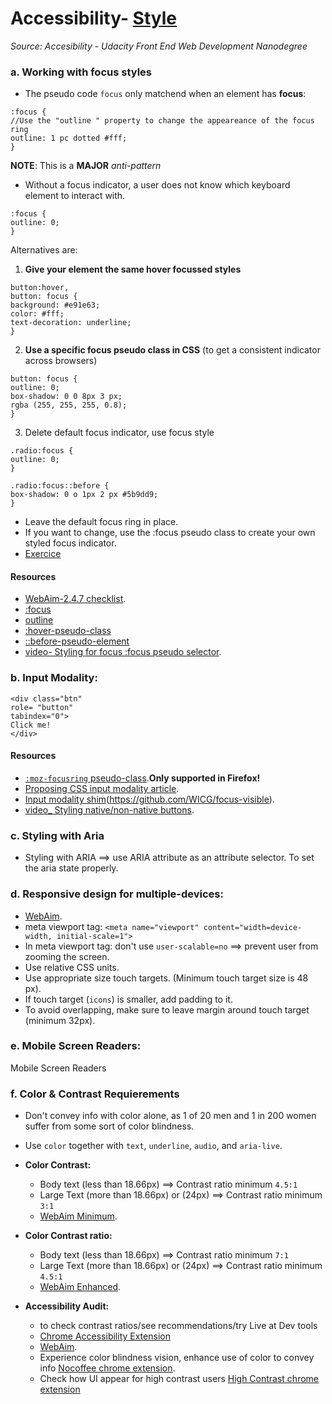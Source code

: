 # Accessibility- [Style](#6-style)
_Source: Accesibility - Udacity Front End Web Development Nanodegree_

### a. Working with focus styles
- The pseudo code `focus` only matchend when an element has __focus__:
```
:focus {
//Use the "outline " property to change the appeareance of the focus ring
outline: 1 pc dotted #fff; 
}
```
__NOTE__: This is a __MAJOR__ _anti-pattern_
- Without a focus indicator, a user does not know which keyboard element to interact with.

```
:focus {
outline: 0; 
}
```
Alternatives are:
1) __Give your element the same hover focussed styles__
```
button:hover,
button: focus {
background: #e91e63;
color: #fff;
text-decoration: underline;
}
```
2) __Use a specific focus pseudo class in CSS__ 
(to get a consistent indicator across browsers)
```
button: focus {
outline: 0;
box-shadow: 0 0 8px 3 px;
rgba (255, 255, 255, 0.8);
}
```
3) Delete default focus indicator, use focus style
```
.radio:focus {
outline: 0;
}

.radio:focus::before {
box-shadow: 0 o 1px 2 px #5b9dd9;
}
```
- Leave the default focus ring in place.
- If you want to change, use the :focus pseudo class to create your own styled focus indicator.
- [Exercice](https://github.com/udacity/ud891)

#### Resources 
- [WebAim-2.4.7 checklist](https://webaim.org/standards/wcag/checklist#sc2.4.7).
- [:focus](https://developer.mozilla.org/en-US/docs/Web/CSS/:focus)
- [outline](https://developer.mozilla.org/en-US/docs/Web/CSS/outline)
- [:hover-pseudo-class](https://developer.mozilla.org/en-US/docs/Web/CSS/:hover)
- [::before-pseudo-element](https://developer.mozilla.org/en-US/docs/Web/CSS/::before)
- [video- Styling for focus :focus pseudo selector](https://youtu.be/ZooEnrj8aMc).

### b. Input Modality:
```
<div class="btn"
role= "button"
tabindex="0">
Click me!
</div>
```
#### Resources 
- [`:moz-focusring` pseudo-class](https://developer.mozilla.org/en-US/docs/Web/CSS/:-moz-focusring).__Only supported in Firefox!__
- [Proposing CSS input modality article](http://radar.oreilly.com/2015/08/proposing-css-input-modailty.html).
- [Input modality shim](https://github.com/alice/modality)(https://github.com/WICG/focus-visible).
- [video_ Styling native/non-native buttons](https://youtu.be/bfPGicTGBTI).

### c. Styling with Aria
- Styling with ARIA ==> use ARIA attribute as an attribute selector. To set the aria state properly.

### d. Responsive design for multiple-devices:
  - [WebAim](https://webaim.org/standards/wcag/checklist#sc1.4.4).
  - meta viewport tag: `<meta name="viewport" content="width=device-width, initial-scale=1">`
  - In meta viewport tag: don't use `user-scalable=no` ==> prevent user from zooming the screen.
  - Use relative CSS units.
  - Use appropriate size touch targets. (Minimum touch target size is 48 px).
  - If touch target (`icons`) is smaller, add padding to it.
  - To avoid overlapping, make sure to leave margin around touch target (minimum 32px).

### e. Mobile Screen Readers:
Mobile Screen Readers

### f. Color & Contrast Requierements
-  Don't convey info with color alone, as 1 of 20 men and 1 in 200 women suffer from some sort of color blindness.
- Use `color` together with `text`, `underline`, `audio`, and `aria-live`.

 - __Color Contrast:__ 
   - Body text (less than 18.66px) ==> Contrast ratio minimum `4.5:1`
   - Large Text (more than 18.66px) or (24px) ==> Contrast ratio minimum `3:1`  
   - [WebAim Minimum](https://webaim.org/standards/wcag/checklist#sc1.4.3).

 - __Color Contrast ratio:__ 
   - Body text (less than 18.66px) ==> Contrast ratio minimum `7:1`
   - Large Text (more than 18.66px) or (24px) ==> Contrast ratio minimum `4.5:1`  
   - [WebAim Enhanced](https://webaim.org/standards/wcag/checklist#sc1.4.6).

 - __Accessibility Audit:__ 
   - to check contrast ratios/see recommendations/try Live at Dev tools 
   - [Chrome Accessibility Extension](https://chrome.google.com/webstore/detail/accessibility-developer-t/fpkknkljclfencbdbgkenhalefipecmb?hl=en) 
    - [WebAim](https://webaim.org/standards/wcag/checklist#sc1.4.1).
    - Experience color blindness vision, enhance use of color to convey info 
  [Nocoffee chrome extension](https://chrome.google.com/webstore/detail/nocoffee/jjeeggmbnhckmgdhmgdckeigabjfbddl?hl=en-US). 
    - Check how UI appear for high contrast users 
  [High Contrast chrome extension](https://chrome.google.com/webstore/detail/high-contrast/djcfdncoelnlbldjfhinnjlhdjlikmph?hl=en) 
  
